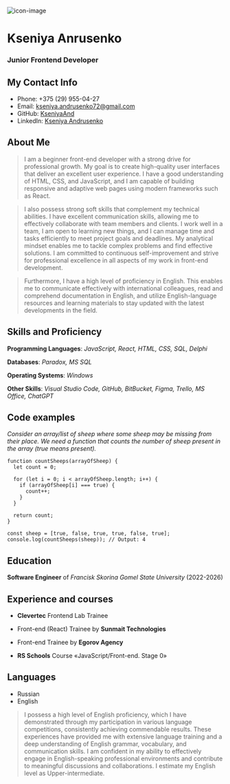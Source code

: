 ![icon-image](/pictures/photo-icon.png)
# Kseniya Anrusenko

### Junior Frontend Developer

## My Contact Info
* Phone: +375 (29) 955-04-27
* Email: kseniya.andrusenko72@gmail.com
* GitHub: [KseniyaAnd](https://github.com/KseniyaAnd)
* LinkedIn: [Kseniya Andrusenko](https://www.linkedin.com/in/kseniya-andrusenko-825231281/)

## About Me
>I am a beginner front-end developer with a strong drive for professional growth. My goal is to create high-quality user interfaces that deliver an excellent user experience. I have a good understanding of HTML, CSS, and JavaScript, and I am capable of building responsive and adaptive web pages using modern frameworks such as React.

>I also possess strong soft skills that complement my technical abilities. I have excellent communication skills, allowing me to effectively collaborate with team members and clients. I work well in a team, I am open to learning new things, and I can manage time and tasks efficiently to meet project goals and deadlines. My analytical mindset enables me to tackle complex problems and find effective solutions. I am committed to continuous self-improvement and strive for professional excellence in all aspects of my work in front-end development.

>Furthermore, I have a high level of proficiency in English. This enables me to communicate effectively with international colleagues, read and comprehend documentation in English, and utilize English-language resources and learning materials to stay updated with the latest developments in the field.


## Skills and Proficiency
**Programming Languages**: *JavaScript, React, HTML, CSS, SQL, Delphi*

**Databases**: *Paradox, MS SQL*

**Operating Systems**: *Windows*

**Other Skills**: *Visual Studio Code, GitHub, BitBucket, Figma, Trello, MS Office, ChatGPT* 

## Code examples
*Consider an array/list of sheep where some sheep may be missing from their place. We need a function that counts the number of sheep present in the array (true means present).*

```
function countSheeps(arrayOfSheep) {
  let count = 0;
  
  for (let i = 0; i < arrayOfSheep.length; i++) {
    if (arrayOfSheep[i] === true) {
      count++;
    }
  }
  
  return count;
}

const sheep = [true, false, true, true, false, true];
console.log(countSheeps(sheep)); // Output: 4
```

## Education 
**Software Engineer** of *Francisk Skorina Gomel State University* (2022-2026)

## Experience and courses
* **Clevertec** Frontend Lab Trainee

* Front-end (React) Trainee by **Sunmait Technologies**

* Front-end Trainee by **Egorov Agency**

* **RS Schools** Course «JavaScript/Front-end. Stage 0» 

## Languages
* Russian
* English
>I possess a high level of English proficiency, which I have demonstrated through my participation in various language competitions, consistently achieving commendable results. These experiences have provided me with extensive language training and a deep understanding of English grammar, vocabulary, and communication skills. I am confident in my ability to effectively engage in English-speaking professional environments and contribute to meaningful discussions and collaborations. I estimate my English level as Upper-intermediate.
